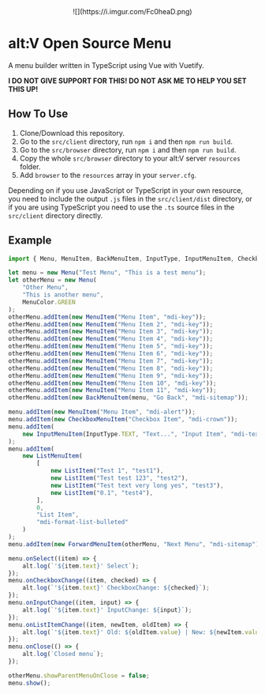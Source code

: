 <center>![](https://i.imgur.com/Fc0heaD.png)</center>

# alt:V Open Source Menu

A menu builder written in TypeScript using Vue with Vuetify.

**I DO NOT GIVE SUPPORT FOR THIS! DO NOT ASK ME TO HELP YOU SET THIS UP!**

## How To Use

1. Clone/Download this repository.
2. Go to the `src/client` directory, run `npm i` and then `npm run build`.
3. Go to the `src/browser` directory, run `npm i` and then `npm run build`.
4. Copy the whole `src/browser` directory to your alt:V server `resources` folder.
5. Add `browser` to the `resources` array in your `server.cfg`.

Depending on if you use JavaScript or TypeScript in your own resource, you need to include the output `.js` files
in the `src/client/dist` directory, or if you are using TypeScript you need to use the `.ts` source files in the `src/client`
directory directly.

## Example

```ts
import { Menu, MenuItem, BackMenuItem, InputType, InputMenuItem, CheckboxMenuItem, ListItem, ForwardMenuItem } from "./menu";

let menu = new Menu("Test Menu", "This is a test menu");
let otherMenu = new Menu(
    "Other Menu",
    "This is another menu",
    MenuColor.GREEN
);
otherMenu.addItem(new MenuItem("Menu Item", "mdi-key"));
otherMenu.addItem(new MenuItem("Menu Item 2", "mdi-key"));
otherMenu.addItem(new MenuItem("Menu Item 3", "mdi-key"));
otherMenu.addItem(new MenuItem("Menu Item 4", "mdi-key"));
otherMenu.addItem(new MenuItem("Menu Item 5", "mdi-key"));
otherMenu.addItem(new MenuItem("Menu Item 6", "mdi-key"));
otherMenu.addItem(new MenuItem("Menu Item 7", "mdi-key"));
otherMenu.addItem(new MenuItem("Menu Item 8", "mdi-key"));
otherMenu.addItem(new MenuItem("Menu Item 9", "mdi-key"));
otherMenu.addItem(new MenuItem("Menu Item 10", "mdi-key"));
otherMenu.addItem(new MenuItem("Menu Item 11", "mdi-key"));
otherMenu.addItem(new BackMenuItem(menu, "Go Back", "mdi-sitemap"));

menu.addItem(new MenuItem("Menu Item", "mdi-alert"));
menu.addItem(new CheckboxMenuItem("Checkbox Item", "mdi-crown"));
menu.addItem(
    new InputMenuItem(InputType.TEXT, "Text...", "Input Item", "mdi-text")
);
menu.addItem(
    new ListMenuItem(
        [
            new ListItem("Test 1", "test1"),
            new ListItem("Test test 123", "test2"),
            new ListItem("Test text very long yes", "test3"),
            new ListItem("0.1", "test4"),
        ],
        0,
        "List Item",
        "mdi-format-list-bulleted"
    )
);
menu.addItem(new ForwardMenuItem(otherMenu, "Next Menu", "mdi-sitemap"));

menu.onSelect((item) => {
    alt.log(`'${item.text}' Select`);
});
menu.onCheckboxChange((item, checked) => {
    alt.log(`'${item.text}' CheckboxChange: ${checked}`);
});
menu.onInputChange((item, input) => {
    alt.log(`'${item.text}' InputChange: ${input}`);
});
menu.onListItemChange((item, newItem, oldItem) => {
    alt.log(`'${item.text}' Old: ${oldItem.value} | New: ${newItem.value}`);
});
menu.onClose(() => {
    alt.log(`Closed menu`);
});

otherMenu.showParentMenuOnClose = false;
menu.show();
```

